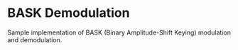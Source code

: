 # BASK Demodulation

Sample implementation of BASK (Binary Amplitude-Shift Keying) modulation and demodulation.